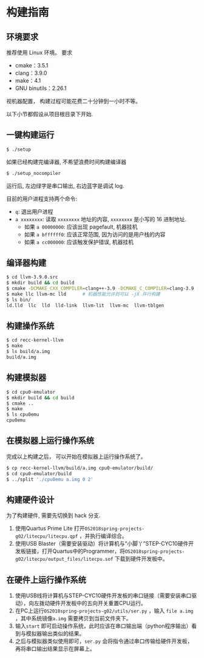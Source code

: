 # 构建指南

## 环境要求

推荐使用 Linux 环境。 要求 

* cmake：3.5.1
* clang：3.9.0
* make：4.1
* GNU binutils：2.26.1

视机器配置， 构建过程可能花费二十分钟到一小时不等。

以下小节都假设从项目根目录下开始.

## 一键构建运行
~~~ sh
$ ./setup
~~~

如果已经构建完编译器, 不希望浪费时间构建编译器
~~~ sh
$ ./setup_nocompiler
~~~

运行后, 左边绿字是串口输出, 右边蓝字是调试 log.

目前的用户进程支持两个命令:
* `q`: 退出用户进程
* `a xxxxxxxx`: 读取 `xxxxxxxx` 地址的内容, `xxxxxxxx` 是小写的 16 进制地址.
  - 如果 `a 00000000`: 应该出现 pagefault, 机器挂机
  - 如果 `a bffffff0`: 应该正常范围, 因为访问的是用户栈的内容
  - 如果 `a cc000000`: 应该触发保护错误, 机器挂机

## 编译器构建
~~~ sh
$ cd llvm-3.9.0.src
$ mkdir build && cd build
$ cmake -DCMAKE_CXX_COMPILER=clang++-3.9 -DCMAKE_C_COMPILER=clang-3.9 -DCMAKE_BUILD_TYPE=Debug -DLLVM_INCLUDE_TESTS=OFF -DLLVM_INCLUDE_EXAMPLES=OFF -G "Unix Makefiles" ..
$ make llc llvm-mc lld      # 机器性能允许则可以 -jX 并行构建
$ ls bin/
ld.lld  llc  lld  lld-link  llvm-lit  llvm-mc  llvm-tblgen
~~~

## 构建操作系统
~~~ sh
$ cd recc-kernel-llvm
$ make
$ ls build/a.img
build/a.img
~~~

## 构建模拟器
~~~ sh
$ cd cpu0-emulator
$ mkdir build && cd build
$ cmake ..
$ make
$ ls cpu0emu
cpu0emu
~~~

## 在模拟器上运行操作系统
完成以上构建之后， 可以开始在模拟器上运行操作系统了。
~~~ sh
$ cp recc-kernel-llvm/build/a.img cpu0-emulator/build/
$ cd cpu0-emulator/build
$ ../split './cpu0emu a.img 0 2'
~~~

## 构建硬件设计
为了构建硬件, 需要先切换到 hack 分支.
1. 使用Quartus Prime Lite 打开`OS2018spring-projects-g02/litecpu/litecpu.qpf` ，并执行编译综合。
2. 使用USB Blaster（需要安装驱动）将计算机与“小脚丫”STEP-CYC10硬件开发板链接，打开Quartus中的Programmer，将`OS2018spring-projects-g02/litecpu/output_files/litecpu.sof` 下载到硬件开发板中。

## 在硬件上运行操作系统
1. 使用USB线将计算机与STEP-CYC10硬件开发板的串口链接（需要安装串口驱动），向左拨动硬件开发板中的五向开关重置CPU运行。
2. 在PC上运行`OS2018spring-projects-g02/utils/ser.py` ，输入 `file a.img` ，其中系统镜像`a.img` 需要拷贝到当前文件夹下。
3. 输入`start` 即可启动操作系统，此时应该在串口输出端（python程序输出）看到与模拟器输出类似的结果。
4. 之后与模拟器类似使用即可，`ser.py` 会将指令通过串口传输给硬件开发板，再将串口输出结果显示在屏幕上。
